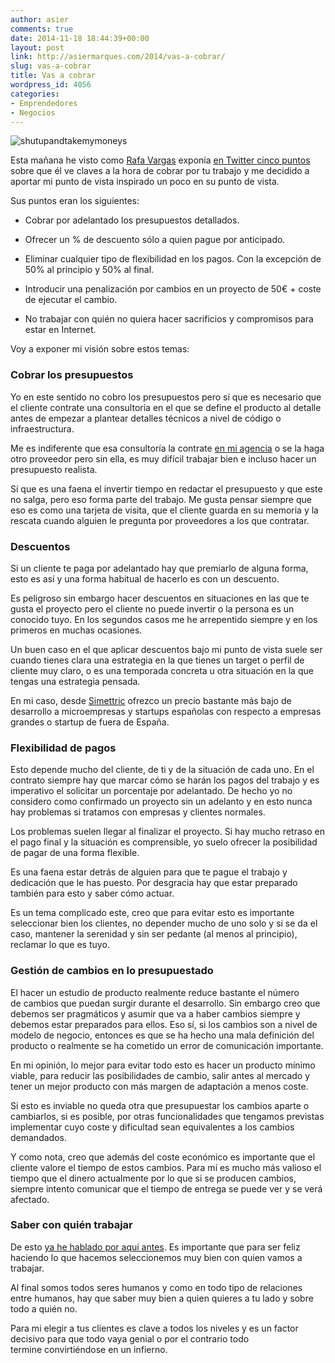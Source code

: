 ```yaml
---
author: asier
comments: true
date: 2014-11-18 18:44:39+00:00
layout: post
link: http://asiermarques.com/2014/vas-a-cobrar/
slug: vas-a-cobrar
title: Vas a cobrar
wordpress_id: 4056
categories:
- Emprendedores
- Negocios
---
```


![shutupandtakemymoneys](http://asiermarques.com/wp-content/uploads/2014/11/shutupandtakemymoneys.jpg)

Esta mañana he visto como [Rafa Vargas](http://rafavargas.com/) exponía [en Twitter cinco puntos](https://twitter.com/rafavargas/status/534644255290322944) sobre que él ve claves a la hora de cobrar por tu trabajo y me decidido a aportar mi punto de vista inspirado un poco en su punto de vista.

Sus puntos eran los siguientes:



	
  * Cobrar por adelantado los presupuestos detallados.

	
  * Ofrecer un % de descuento sólo a quien pague por anticipado.

	
  * Eliminar cualquier tipo de flexibilidad en los pagos. Con la excepción de 50% al principio y 50% al final.

	
  * Introducir una penalización por cambios en un proyecto de 50€ + coste de ejecutar el cambio.

	
  * No trabajar con quién no quiera hacer sacrificios y compromisos para estar en Internet.


Voy a exponer mi visión sobre estos temas:


### Cobrar los presupuestos


Yo en este sentido no cobro los presupuestos pero sí que es necesario que el cliente contrate una consultoría en el que se define el producto al detalle antes de empezar a plantear detalles técnicos a nivel de código o infraestructura.

Me es indiferente que esa consultoría la contrate [en mi agencia](http://simettric.com) o se la haga otro proveedor pero sin ella, es muy difícil trabajar bien e incluso hacer un presupuesto realista.

Sí que es una faena el invertir tiempo en redactar el presupuesto y que este no salga, pero eso forma parte del trabajo. Me gusta pensar siempre que eso es como una tarjeta de visita, que el cliente guarda en su memoria y la rescata cuando alguien le pregunta por proveedores a los que contratar.


### Descuentos


Si un cliente te paga por adelantado hay que premiarlo de alguna forma, esto es así y una forma habitual de hacerlo es con un descuento.

Es peligroso sin embargo hacer descuentos en situaciones en las que te gusta el proyecto pero el cliente no puede invertir o la persona es un conocido tuyo. En los segundos casos me he arrepentido siempre y en los primeros en muchas ocasiones.

Un buen caso en el que aplicar descuentos bajo mi punto de vista suele ser cuando tienes clara una estrategia en la que tienes un target o perfil de cliente muy claro, o es una temporada concreta u otra situación en la que tengas una estrategia pensada.

En mi caso, desde [Simettric](http://simettric.com) ofrezco un precio bastante más bajo de desarrollo a microempresas y startups españolas con respecto a empresas grandes o startup de fuera de España.


### Flexibilidad de pagos


Esto depende mucho del cliente, de ti y de la situación de cada uno. En el contrato siempre hay que marcar cómo se harán los pagos del trabajo y es imperativo el solicitar un porcentaje por adelantado. De hecho yo no considero como confirmado un proyecto sin un adelanto y en esto nunca hay problemas si tratamos con empresas y clientes normales.

Los problemas suelen llegar al finalizar el proyecto. Si hay mucho retraso en el pago final y la situación es comprensible, yo suelo ofrecer la posibilidad de pagar de una forma flexible.

Es una faena estar detrás de alguien para que te pague el trabajo y dedicación que le has puesto. Por desgracia hay que estar preparado también para esto y saber cómo actuar.

Es un tema complicado este, creo que para evitar esto es importante seleccionar bien los clientes, no depender mucho de uno solo y si se da el caso, mantener la serenidad y sin ser pedante (al menos al principio), reclamar lo que es tuyo.


### Gestión de cambios en lo presupuestado


El hacer un estudio de producto realmente reduce bastante el número de cambios que puedan surgir durante el desarrollo. Sin embargo creo que debemos ser pragmáticos y asumir que va a haber cambios siempre y debemos estar preparados para ellos. Eso sí, si los cambios son a nivel de modelo de negocio, entonces es que se ha hecho una mala definición del producto o realmente se ha cometido un error de comunicación importante.

En mi opinión, lo mejor para evitar todo esto es hacer un producto mínimo viable, para reducir las posibilidades de cambio, salir antes al mercado y tener un mejor producto con más margen de adaptación a menos coste.

Si esto es inviable no queda otra que presupuestar los cambios aparte o cambiarlos, si es posible, por otras funcionalidades que tengamos previstas implementar cuyo coste y dificultad sean equivalentes a los cambios demandados.

Y como nota, creo que además del coste económico es importante que el cliente valore el tiempo de estos cambios. Para mí es mucho más valioso el tiempo que el dinero actualmente por lo que si se producen cambios, siempre intento comunicar que el tiempo de entrega se puede ver y se verá afectado.


### Saber con quién trabajar


De esto [ya he hablado por aquí antes](http://asiermarques.com/2012/clientes-con-los-que-yo-no-trabajo/). Es importante que para ser feliz haciendo lo que hacemos seleccionemos muy bien con quien vamos a trabajar.

Al final somos todos seres humanos y como en todo tipo de relaciones entre humanos, hay que saber muy bien a quien quieres a tu lado y sobre todo a quién no.

Para mi elegir a tus clientes es clave a todos los niveles y es un factor decisivo para que todo vaya genial o por el contrario todo termine convirtiéndose en un infierno.



